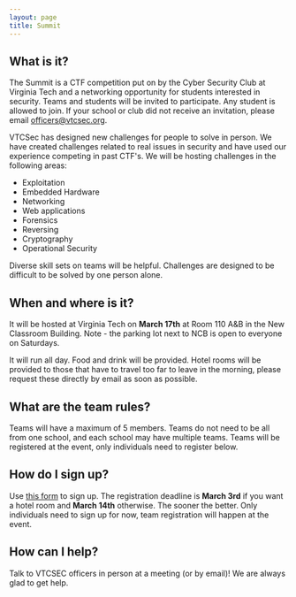 ```yaml
---
layout: page
title: Summit
---
```


## What is it?

The Summit is a CTF competition put on by the Cyber Security Club at Virginia Tech and a networking opportunity for students interested in security.
Teams and students will be invited to participate.  Any student is allowed to join.  If your school or club
did not receive an invitation, please email <a href="mailto:officers@vtcsec.org">officers@vtcsec.org</a>.

VTCSec has designed new challenges for people to solve in person.  We have created challenges related
to real issues in security and have used our experience competing in past CTF's.  We will be hosting challenges
in the following areas:

* Exploitation
* Embedded Hardware
* Networking
* Web applications
* Forensics
* Reversing
* Cryptography
* Operational Security

Diverse skill sets on teams will be helpful.  Challenges are designed to be difficult to be solved by one person alone.

## When and where is it?

It will be hosted at Virginia Tech on **March 17th** at Room 110 A&B in the New Classroom Building. Note - the parking lot next to NCB is open to everyone on Saturdays.   

It will run all day.  Food and drink will be provided. Hotel rooms will be provided to those that have to travel too far to leave in the morning, please request these directly by email as soon as possible.

## What are the team rules?

Teams will have a maximum of 5 members. Teams do not need to be all from one school, and each school may have multiple teams.
Teams will be registered at the event, only individuals need to register below.

## How do I sign up?

Use [this form](https://goo.gl/forms/9FsVnZ1vHXzPcs4j2) to sign up.  The registration deadline is **March 3rd** if you want a hotel room and **March 14th** otherwise. The sooner the better. 
Only individuals need to sign up for now, team registration will happen at the event.

## How can I help? 
Talk to VTCSEC officers in person at a meeting (or by email)! We are always glad to get help.  
